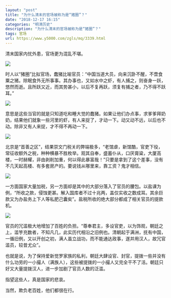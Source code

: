 ```yaml
---
layout: "post"
title: "为什么清末的官场被称为是“猪圈”？"
date: "2018-12-17 16:15"
categories: "明清历史"
description: "为什么清末的官场被称为是“猪圈”？"
tags: 官场
url: https://www.y5000.com/zgls/mq/3339.html
---
```






清末国家内忧外患，官场更为混乱不堪。

![](https://img.y5000.com/uploads/allimg/161007/114J02460-0.jpg)

时人以“猪圈”比拟官场，蠢猪比喻官员：“中国当道大员，向来沉卧不醒，不啻食粟之猪。除眠食外无所事事。其办事也，又如水中之虾，有人捕之，则奋身一跃，悠然而逝。且所跃又近，而其势甚小，以后不复再跃，须复有捕之者，乃不得不跃耳。”

![](https://img.y5000.com/uploads/allimg/161007/114J03319-1.jpg)

意思是这些当官的就是只知道吃和睡大觉的蠢猪。如果让他们办点事，求爹爹拜奶奶，结果他们就象一些河里的虾，有人来捉了，才动一下。动又动不远，以后也不动。除非又有人来捉，才不得不再动一下。

![](https://img.y5000.com/uploads/allimg/161007/114J05560-2.jpg)

北京是“首善之区”，结果崇文门税关的弊端极多，“老馆虐，新馆酷，官吏下役，常征收额外之税，种种横暴不胜枚举。观其自奉，盛蓄仆从，口厌膏粱，大厦高楼，一时赫耀，非由剥削加重，何以得此暴富哉！”只要是拿到了这个差事，没有不几天起高楼、有多套房产的。要说钱从哪里来，靠工资？鬼才相信。

![](https://img.y5000.com/uploads/allimg/161007/114J02I9-3.jpg)

一方面国家大量加税，另一方面却是其中的大部分落入了官员的腰包。以盐课为例，“所收之款，侵蚀更甚。解入国库者不过十兆两，盖仅实收之数成耳。其余巨款又为办盐务上下人等私肥己囊矣”。盐税所收的绝大部分都成了相关官员的提款机。

![](https://img.y5000.com/uploads/allimg/161007/114J043X-4.jpg)

官员的冗滥极大地增加了百姓的负担。“尊奉君主，多设官吏，以为饰观，朝廷之上，滥竽充数者，不知凡几，此实历代相沿之旧例也。清朝起于满洲，抚有中国，一循旧例，又以开创之初，满人虽立战功，而不能通达政事，遂并用汉人，故冗官滥员，较昔尤众”。

也就是说，为了保持爱新觉罗家族的私利，朝廷大肆设官、封官，提拨一些并没有什么功劳的一小撮人（满族人），这些被提拨的一小撮人又完全干不了活。朝廷只好又大量提拨汉人，进一步加剧了官员人数的泛滥。

指望这些人，真是国家的悲哀。

当然，欺负老百姓，他们都很在行。
